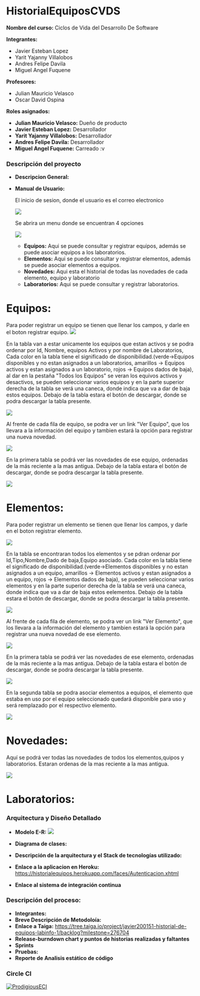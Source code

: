 # HistorialEquiposCVDS

**Nombre del curso:** Ciclos de Vida del Desarrollo De Software
 
**Integrantes:**

  * Javier Esteban Lopez
  * Yarit Yajanny Villalobos 
  * Andres Felipe Davila
  * Miguel Angel Fuquene

**Profesores:**

  * Julian Mauricio Velasco
  * Oscar David Ospina

**Roles asignados:**

  * **Julian Mauricio Velasco:** Dueño de producto 
  * **Javier Esteban Lopez:** Desarrollador
  * **Yarit Yajanny Villalobos:** Desarrollador
  * **Andres Felipe Davila:** Desarrollador
  * **Miguel Angel Fuquene:** Carreado :v
  
### Descripción del proyecto

  * **Descripcion General:**  
    
  * **Manual de Usuario:**
    
    El inicio de sesion, donde el usuario es el correo electronico
    
    ![](resources/inicioSesion.JPG)
    
    Se abrira un menu donde se encuentran 4 opciones
    
    ![](resources/menu.JPG)
    
      - **Equipos:** Aqui se puede consultar y registrar equipos, además se puede asociar equipos a los laboratorios.    
      - **Elementos:** Aqui se puede consultar y registrar elementos, además se puede asociar elementos a equipos.  
      - **Novedades:** Aqui esta el historial de todas las novedades de cada elemento, equipo y laboratorio
      - **Laboratorios:** Aqui se puede consultar y registrar laboratorios.
  # Equipos:
Para poder registrar un equipo se tienen que llenar los campos, y darle en el boton registrar equipo.
![](resources/registrarEquipo.JPG)

En la tabla van a estar unicamente los equipos que estan activos y se podra ordenar por Id, Nombre, equipos Activos y por nombre de Laboratorios, Cada color en la tabla tiene el significado de disponibilidad.(verde->Equipos disponibles y no estan asignados a un laboratorios, amarillos -> Equipos activos y estan asignados a un laboratorio, rojos -> Equipos dados de baja), al dar en la pestaña "Todos los Equipos" se veran los equivos activos y desactivos, se pueden seleccionar varios equipos y en la parte superior derecha de la tabla se verá una caneca, donde indica que va a dar de baja estos equipos.
Debajo de la tabla estara el botón de descargar, donde se podra descargar la tabla presente.

![](resources/tablaEquipo.JPG)

Al frente de cada fila de equipo, se podra ver un link "Ver Equipo", que los llevara a la información del equipo y tambien estará la opción para registrar una nueva novedad.

![](resources/novedadEquipo.JPG)

En la primera tabla se podrá ver las novedades de ese equipo, ordenadas de la más reciente a la mas antigua. Debajo de la tabla estara el botón de descargar, donde se podra descargar la tabla presente.

![](resources/equipoNovedad.JPG)

  # Elementos:
  Para poder registrar un elemento se tienen que llenar los campos, y darle en el boton registrar elemento.
  
  ![](resources/registrarElemento.JPG)
  
En la tabla se encontraran todos los elementos y se pdran ordenar por Id,Tipo,Nombre,Dado de baja,Equipo asociado. Cada color en la tabla tiene el significado de disponibilidad.(verde->Elementos disponibles y no estan asignados a un equipo, amarillos -> Elementos activos y estan asignados a un equipo, rojos -> Elementos dados de baja), se pueden seleccionar varios elementos y en la parte superior derecha de la tabla se verá una caneca, donde indica que va a dar de baja estos eelementos.
Debajo de la tabla estara el botón de descargar, donde se podra descargar la tabla presente.
 
![](resources/tablaElemento.JPG)

Al frente de cada fila de elemento, se podra ver un link "Ver Elemento", que los llevara a la información del elemento y tambien estará la opción para registrar una nueva novedad de ese elemento.

![](resources/verElemento.JPG)
  
 En la primera tabla se podrá ver las novedades de ese elemento, ordenadas de la más reciente a la mas antigua. Debajo de la tabla estara el botón de descargar, donde se podra descargar la tabla presente.
 
 ![](resources/elementoNovedad.JPG)
 
 En la segunda tabla se podra asociar elementos a equipos, el elemento que estaba en uso por el equipo seleccionado quedará disponible para uso y será remplazado por el respectivo elemento.
 
  ![](resources/asociarElemento.JPG)
 
  # Novedades:
  Aquí se podrá ver todas las novedades de todos los elementos,quipos y laboratorios. Estaran ordenas de la mas reciente a la mas antigua.
  
  ![](resources/novedades.JPG)
  
  # Laboratorios:
  
  
### Arquitectura y Diseño Detallado

  * **Modelo E-R:**
     ![](resources/diagrama.JPG)
  * **Diagrama de clases:**
  * **Descripción de la arquitectura y el Stack de tecnologías utilizado:**
  * **Enlace a la aplicacion en Heroku:** https://historialequipos.herokuapp.com/faces/Autenticacion.xhtml
      
  * **Enlace al sistema de integración continua**
### Descripción del proceso:

  * **Integrantes:**
  * **Breve Descripción de Metodoloía:**
  * **Enlace a Taiga:** https://tree.taiga.io/project/javier200151-historial-de-equipos-labinfo-1/backlog?milestone=276704
  * **Release-burndown chart y puntos de historias realizadas y faltantes**
  * **Sprints**
  * **Pruebas:**
  * **Reporte de Analisis estático de código**


### Circle CI

[![ProdigiousECI](https://circleci.com/gh/ProdigiousECI/HistorialEquiposCVDS.svg?style=svg)](https://app.circleci.com/pipelines/github/ProdigiousECI/HistorialEquiposCVDS)





